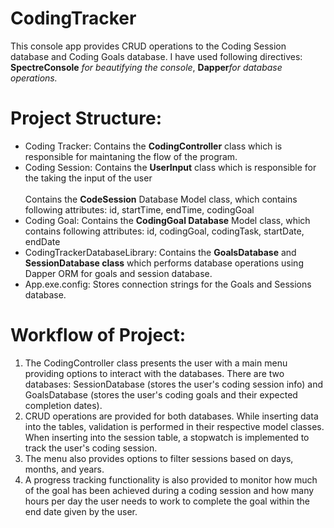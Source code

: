 # CodingTracker 
This console app provides CRUD operations to the Coding Session database and Coding Goals database.
I have used following directives: <b>SpectreConsole</b><i> for beautifying the console</i>, <b>Dapper</b><i>for database operations.</i>

# Project Structure:
- Coding Tracker: Contains the <b>CodingController</b> class which is responsible for maintaning the flow of the program.
- Coding Session: Contains the <b>UserInput</b> class which is responsible for the taking the input of the user</li>
                  <br>Contains the <b>CodeSession</b> Database Model class, which contains following attributes: id, startTime, endTime, codingGoal</li>
- Coding Goal: Contains the <b>CodingGoal Database</b> Model class, which contains following attributes: id, codingGoal, codingTask, startDate, endDate
- CodingTrackerDatabaseLibrary: Contains the <b>GoalsDatabase</b> and <b>SessionDatabase class</b> which performs database operations 
                                using Dapper ORM for goals and session database.
- App.exe.config: Stores connection strings for the Goals and Sessions database. 

# Workflow of Project:
1. The CodingController class presents the user with a main menu providing options to interact with the databases. There are two databases: SessionDatabase (stores the user's coding session info) and GoalsDatabase (stores the user's coding goals and their expected completion dates).
2. CRUD operations are provided for both databases. While inserting data into the tables, validation is performed in their respective model classes. When inserting into the session table, a stopwatch is implemented to track the user's coding session.
3. The menu also provides options to filter sessions based on days, months, and years.
4. A progress tracking functionality is also provided to monitor how much of the goal has been achieved during a coding session and how many hours per day the user needs to work to complete the goal within the end date given by the user.